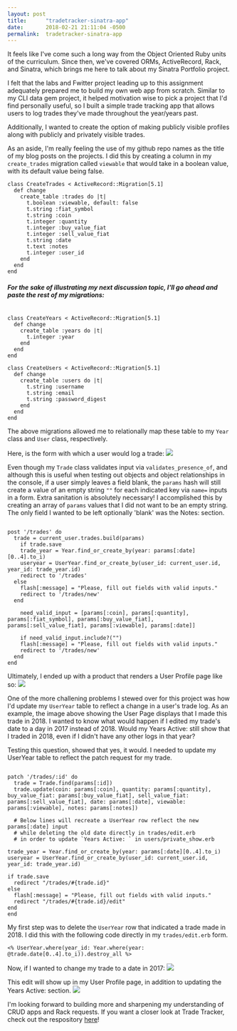 ```yaml
---
layout: post
title:      "tradetracker-sinatra-app"
date:       2018-02-21 21:11:04 -0500
permalink:  tradetracker-sinatra-app
---
```


It feels like I've come such a long way from the Object Oriented Ruby units of the curriculum. Since then, we've covered ORMs, ActiveRecord, Rack, and Sinatra, which brings me here to talk about my Sinatra Portfolio project.

I felt that the labs and Fwitter project leading up to this assignment adequately prepared me to build my own web app from scratch. Similar to my CLI data gem project, it helped motivation wise to pick a project that I'd find personally useful, so I built a simple trade tracking app that allows users to log trades they've made throughout the year/years past.

Additionally, I wanted to create the option of making publicly visible profiles along with publicly and privately visible trades.

As an aside, I'm really feeling the use of my github repo names as the title of my blog posts on the projects. I did this by creating a column in my `create_trades` migration called `viewable` that would take in a boolean value, with its default value being false.

```
class CreateTrades < ActiveRecord::Migration[5.1]
  def change
    create_table :trades do |t|
      t.boolean :viewable, default: false
      t.string :fiat_symbol
      t.string :coin
      t.integer :quantity
      t.integer :buy_value_fiat
      t.integer :sell_value_fiat
      t.string :date
      t.text :notes
      t.integer :user_id
    end
  end
end

```

##### For the sake of illustrating my next discussion topic, I'll go ahead and paste the rest of my migrations:

```

class CreateYears < ActiveRecord::Migration[5.1]
  def change
    create_table :years do |t|
      t.integer :year
    end
  end
end

class CreateUsers < ActiveRecord::Migration[5.1]
  def change
    create_table :users do |t|
      t.string :username
      t.string :email
      t.string :password_digest
    end
  end
end

```

The above migrations allowed me to relationally map these table to my `Year` class and `User` class, respectively.

Here, is the form with which a user would log a trade:
![](https://imgur.com/CGLa6vX)

Even though my `Trade` class validates input via `validates_presence_of`, and although this is useful when testing out objects and object relationships in the console, if a user simply leaves a field blank, the `params` hash will still create a value of an empty string `""` for each indicated key via `name=` inputs in a form. Extra sanitation is absolutely necessary! I accomplished this by creating an array of `params` values that I did not want to be an empty string. The only field I wanted to be left optionally 'blank' was the Notes: section.

```

post '/trades' do
  trade = current_user.trades.build(params)
	if trade.save
    trade_year = Year.find_or_create_by(year: params[:date][0..4].to_i)
    useryear = UserYear.find_or_create_by(user_id: current_user.id, year_id: trade_year.id)
    redirect to '/trades'
  else
    flash[:message] = "Please, fill out fields with valid inputs."
    redirect to '/trades/new'
  end
	
	need_valid_input = [params[:coin], params[:quantity], params[:fiat_symbol], params[:buy_value_fiat], params[:sell_value_fiat], params[:viewable], params[:date]]
	
	if need_valid_input.include?("")
    flash[:message] = "Please, fill out fields with valid inputs."
    redirect to '/trades/new'
  end
end

```

Ultimately, I ended up with a product that renders a User Profile page like so:
![](https://i.imgur.com/kv8vTxD.png)

One of the more challening problems I stewed over for this project was how I'd update my `UserYear` table to reflect a change in a user's trade log. As an example, the image above showing the User Page displays that I made this trade in 2018. I wanted to know what would happen if I edited my trade's date to a day in 2017 instead of 2018. Would my Years Active: still show that I traded in 2018, even if I didn't have any other logs in that year?

Testing this question, showed that yes, it would. I needed to update my UserYear table to reflect the patch request for my trade.

```

patch '/trades/:id' do
  trade = Trade.find(params[:id])
  trade.update(coin: params[:coin], quantity: params[:quantity], buy_value_fiat: params[:buy_value_fiat], sell_value_fiat: params[:sell_value_fiat], date: params[:date], viewable: params[:viewable], notes: params[:notes])
	
  # Below lines will recreate a UserYear row reflect the new params[:date] input
  # while deleting the old date directly in trades/edit.erb
  # in order to update `Years Active: ` in users/private_show.erb

trade_year = Year.find_or_create_by(year: params[:date][0..4].to_i)
useryear = UserYear.find_or_create_by(user_id: current_user.id, year_id: trade_year.id)

if trade.save
  redirect "/trades/#{trade.id}"
else
  flash[:message] = "Please, fill out fields with valid inputs."
  redirect "/trades/#{trade.id}/edit"
end
end

```


My first step was to delete the `UserYear` row that indicated a trade made in 2018. I did this with the following code directly in my `trades/edit.erb` form.

```
<% UserYear.where(year_id: Year.where(year: @trade.date[0..4].to_i)).destroy_all %>
```

Now, if I wanted to change my trade to a date in 2017:
![](https://i.imgur.com/TYsTk1l.png)

This edit will show up in my User Profile page, in addition to updating the Years Active: section.
![](https://i.imgur.com/ME6mRIj.png)

I'm looking forward to building more and sharpening my understanding of CRUD apps and Rack requests. If you want a closer look at Trade Tracker, check out the respository [here](https://github.com/rh24/tradetracker-sinatra-app)!

